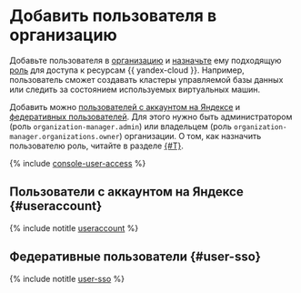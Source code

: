 # Добавить пользователя в организацию

Добавьте пользователя в [организацию](../../overview/roles-and-resources.md) и [назначьте](../../iam/operations/roles/grant.md) ему подходящую [роль](../../iam/concepts/access-control/roles.md) для доступа к ресурсам {{ yandex-cloud }}. Например, пользователь сможет создавать кластеры управляемой базы данных или следить за состоянием используемых виртуальных машин.

Добавить можно [пользователей с аккаунтом на Яндексе](../../iam/concepts/users/accounts.md#passport) и [федеративных пользователей](../../iam/concepts/users/accounts.md#saml-federation). Для этого нужно быть администратором (роль `organization-manager.admin`) или владельцем (роль `organization-manager.organizations.owner`) организации. О том, как назначить пользователю роль, читайте в разделе [{#T}](../../iam/operations/roles/grant.md).

{% include [console-user-access](console-user-access.md) %}

## Пользователи с аккаунтом на Яндексе {#useraccount}

{% include notitle [useraccount](./useraccount.md) %}

## Федеративные пользователи {#user-sso}

{% include notitle [user-sso](./user-sso.md) %}
